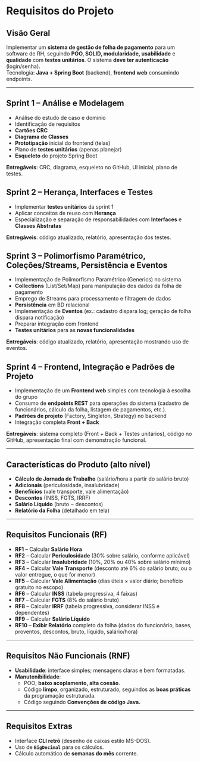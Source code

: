 # Requisitos do Projeto

## Visão Geral
Implementar um **sistema de gestão de folha de pagamento** para um software de RH, seguindo **POO, SOLID, modularidade, usabilidade** e **qualidade** com **testes unitários**. O sistema **deve ter autenticação** (login/senha).  
Tecnologia: **Java + Spring Boot** (backend), **frontend web** consumindo endpoints.

---

## Sprint 1 – Análise e Modelagem
- Análise do estudo de caso e domínio
- Identificação de requisitos
- **Cartões CRC**
- **Diagrama de Classes**
- **Prototipação** inicial do frontend (telas)
- Plano de **testes unitários** (apenas planejar)
- **Esqueleto** do projeto Spring Boot

**Entregáveis**: CRC, diagrama, esqueleto no GitHub, UI inicial, plano de testes.

## Sprint 2 – Herança, Interfaces e Testes
- Implementar **testes unitários** da sprint 1
- Aplicar conceitos de reuso com **Herança**
- Especialização e separação de responsabilidades com **Interfaces** e **Classes Abstratas**

**Entregáveis**: código atualizado, relatório, apresentação dos testes.

## Sprint 3 – Polimorfismo Paramétrico, Coleções/Streams, Persistência e Eventos
- Implementação de Polimorfismo Paramétrico (Generics) no sistema
- **Collections** (List/Set/Map) para manipulação dos dados da folha de pagamento
- Emprego de Streams para processamento e filtragem de dados
- **Persistência** em BD relacional
- Implementação de **Eventos** (ex.: cadastro dispara log; geração de folha dispara notificação)
- Preparar integração com frontend
- **Testes unitários** para as **novas funcionalidades**

**Entregáveis**: código atualizado, relatório, apresentação mostrando uso de eventos.

## Sprint 4 – Frontend, Integração e Padrões de Projeto
- Implementação de um **Frontend web** simples com tecnologia à escolha do grupo
- Consumo de **endpoints REST** para operações do sistema (cadastro de funcionários, cálculo da folha, listagem de pagamentos, etc.).
- **Padrões de projeto** (Factory, Singleton, Strategy) no backend
- Integração completa **Front + Back**

**Entregáveis**: sistema completo (Front + Back + Testes unitários), código no GitHub, apresentação final com demonstração funcional.

---

## Características do Produto (alto nível)
- **Cálculo de Jornada de Trabalho** (salário/hora a partir do salário bruto)
- **Adicionais** (periculosidade, insalubridade)
- **Benefícios** (vale transporte, vale alimentação)
- **Descontos** (INSS, FGTS, IRRF)
- **Salário Líquido** (bruto − descontos)
- **Relatório da Folha** (detalhado em tela)

---

## Requisitos Funcionais (RF)
- **RF1** – Calcular **Salário Hora**
- **RF2** – Calcular **Periculosidade** (30% sobre salário, conforme aplicável)
- **RF3** – Calcular **Insalubridade** (10%, 20% ou 40% sobre salário mínimo)
- **RF4** – Calcular **Vale Transporte** (desconto até 6% do salário bruto; ou o valor entregue, o que for menor)
- **RF5** – Calcular **Vale Alimentação** (dias úteis × valor diário; benefício gratuito no escopo)
- **RF6** – Calcular **INSS** (tabela progressiva, 4 faixas)
- **RF7** – Calcular **FGTS** (8% do salário bruto)
- **RF8** – Calcular **IRRF** (tabela progressiva, considerar INSS e dependentes)
- **RF9** – Calcular **Salário Líquido**
- **RF10** – **Exibir Relatório** completo da folha (dados do funcionário, bases, proventos, descontos, bruto, líquido, salário/hora)

---

## Requisitos Não Funcionais (RNF)
- **Usabilidade**: interface simples; mensagens claras e bem formatadas.
- **Manutenibilidade**:
  - POO; **baixo acoplamento, alta coesão**.
  - Código **limpo**, organizado, estruturado, seguindos as **boas práticas** da programação estruturada.
  - Código seguindo **Convenções de código Java.**

---

## Requisitos Extras
- Interface **CLI retrô** (desenho de caixas estilo MS-DOS).
- Uso de **`BigDecimal`** para os cálculos.
- Cálculo automático de **semanas do mês** corrente.